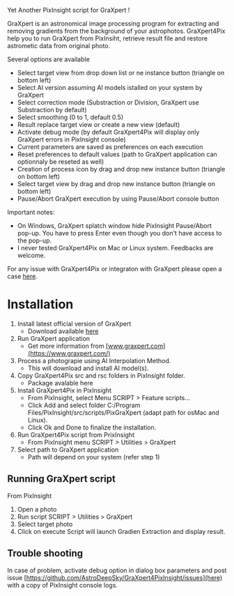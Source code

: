 Yet Another PixInsight script for GraXpert !

GraXpert is an astronomical image processing program for extracting and removing gradients from the background of your astrophotos.
GraXpert4Pix help you to run GraXpert from PixInsiht, retrieve result file and restore astrometic data from original photo.

Several options are available
- Select target view from drop down list or ne instance button (triangle on bottom left)
- Select AI version assuming AI models istalled on your system by GraXpert
- Select correction mode (Substraction or Division, GraXpert use Substraction by default)
- Select smoothing (0 to 1, default 0.5)
- Result replace target view or create a new view (default)
- Activate debug mode (by default GraXpert4Pix will display only GraXpert errors in PixInsight console)
- Current parameters are saved as preferences on each execution
- Reset preferences to default values (path to GraXpert application can optionnaly be reseted as well)
- Creation of process icon by drag and drop new instance button (triangle on bottom left)
- Select target view by drag and drop new instance button (triangle on bottom left)
- Pause/Abort GraXpert execution by using Pause/Abort console button

Important notes:
- On Windows, GraXpert splatch window hide PixInsight Pause/Abort pop-up. You have to press Enter even though you don't have access to the pop-up.
- I never tested GraXpert4Pix on Mac or Linux system. Feedbacks are welcome.

For any issue with GraXpert4Pix or integraton with GraXpert please open a case [here](https://github.com/AstroDeepSky/GraXpert4PixInsight/issues).


# Installation
1. Install latest official version of GraXpert
	- Download available [here](https://github.com/Steffenhir/GraXpert/releases/latest)
2. Run GraXpert application
	- Get more information from [www.graxpert.com](https://www.graxpert.com/)
3. Process a photograpie using AI Interpolation Method.
	- This will download and install AI model(s).
3. Copy GraXpert4Pix src and rsc folders in PixInsight folder.
	- Package avalable here
4. Install GraXpert4Pix in PixInsight
	- From PixInsight, select Menu SCRIPT > Feature scripts…
	- Click Add and select folder C:/Program Files/PixInsight/src/scripts/PixGraXpert (adapt path for osMac and Linux).
	- Click Ok and Done to finalize the installation.
5. Run GraXpert4Pix script from PrixInsight
	- From PixInsight menu SCRIPT > Utilities > GraXpert
6. Select path to GraXpert application
	- Path will depend on your system (refer step 1)


## Running GraXpert script
From PixInsight
1. Open a photo
2. Run script SCRIPT > Utilities > GraXpert
3. Select target photo
4. Click on execute
Script will launch Gradien Extraction and display result.


## Trouble shooting
In case of problem, activate debug option in dialog box parameters and post issue [https://github.com/AstroDeepSky/GraXpert4PixInsight/issues](here) with a copy of PixInsight console logs.
